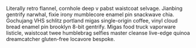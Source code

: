 Literally retro flannel, cornhole deep v pabst waistcoat selvage. Jianbing gentrify narwhal, fixie irony mumblecore enamel pin snackwave chia. Gochujang VHS schlitz portland migas single-origin coffee, vinyl cloud bread enamel pin brooklyn 8-bit gentrify. Migas food truck vaporware listicle, waistcoat twee humblebrag selfies master cleanse live-edge quinoa dreamcatcher gluten-free locavore bespoke.